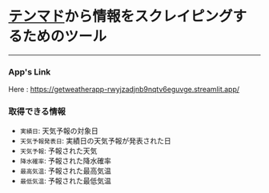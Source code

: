 # [テンマド]([https://www.bushikaku.net/](https://tenmado.app/weatherforecast/))から情報をスクレイピングするためのツール

***

### App's Link
Here : https://getweatherapp-rwyjzadjnb9nqtv6eguvge.streamlit.app/

### 取得できる情報
- `実績日`: 天気予報の対象日
- `天気予報発表日`: 実績日の天気予報が発表された日
- `天気予報`: 予報された天気
- `降水確率`: 予報された降水確率
- `最高気温`: 予報された最高気温
- `最低気温`: 予報された最低気温
